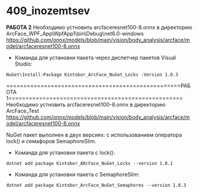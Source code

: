 # 409_inozemtsev
____________________________________________РАБОТА 2____________________________________________
Необходимо устновить arcfaceresnet100-8.onnx в директорию ArcFace_WPF_App\WpfApp1\bin\Debug\net6.0-windows
https://github.com/onnx/models/blob/main/vision/body_analysis/arcface/model/arcfaceresnet100-8.onnx

- Команда для установки пакета через диспетчер пакетов Visual Studio:
```
NuGet\Install-Package Kintobor_ArcFace_NuGet_Locks -Version 1.0.3
```

===================================================РАБОТА 1===================================================
Необходимо устновить arcfaceresnet100-8.onnx в директорию ArcFace_Test
https://github.com/onnx/models/blob/main/vision/body_analysis/arcface/model/arcfaceresnet100-8.onnx

NuGet пакет выполнен в двух версиях: с использованием оператора lock() и семафоров SemaphoreSlim.

- Команда для установки пакета с lock():
```
dotnet add package Kintobor_ARcFace_NuGet_Locks --version 1.0.1
```

- Команда для установки пакета с SemaphoreSlim:
```
dotnet add package Kintobor_ArcFace_NuGet_Semaphores --version 1.0.3
```
